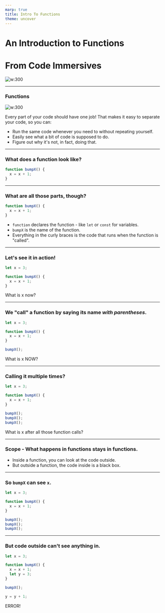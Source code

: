 ```yaml
---
marp: true
title: Intro To Functions
theme: uncover
---
```


<!-- backgroundColor: #393D3F -->
<!-- color: #D7FFF1-->

# An Introduction to Functions
# From Code Immersives

![w:300](https://scontent-lga3-1.xx.fbcdn.net/v/t1.0-9/67457288_2444284939180138_6392391575451729920_n.png?_nc_cat=103&_nc_oc=AQmZLB7bEGi-TWLw0PGVwUYGxQknlSNkCXmrSQLFdQKlZbBwK6Hxs6aheAkaxgfzknU&_nc_ht=scontent-lga3-1.xx&oh=b2dd9a8e2eb214237407cd69358e1831&oe=5E161CD7)

---

### Functions

![w:300](https://3.bp.blogspot.com/-42oCVxzA_qI/T1GmphVyvxI/AAAAAAAAQJw/pS1nJXrbXXc/s400/Assembly_Line.jpg)

Every part of your code should have one job! That makes it easy to separate your code, so you can:

* Run the same code whenever you need to without repeating yourself.
* Easily see what a bit of code is supposed to do.
* Figure out why it's not, in fact, doing that.

---

### What does a function look like?


```javascript
function bumpX() {
  x = x + 1;
}
```

---

### What are all those parts, though?

```javascript
function bumpX() {
  x = x + 1;
}
```

* `function` declares the function - like `let` or `const` for variables.
* `bumpX` is the name of the function.
* Everything in the curly braces is the code that runs when the function is "called".

---

### Let's see it in action!

```javascript
let x = 3;

function bumpX() {
  x = x + 1;
}
```

What is x now?

---

### We "call" a function by saying its name _with parentheses_.

```javascript
let x = 3;

function bumpX() {
  x = x + 1;
}

bumpX();
```

What is x NOW?

---

### Calling it multiple times?

```javascript
let x = 3;

function bumpX() {
  x = x + 1;
}

bumpX();
bumpX();
bumpX();
```

What is x after all those function calls?

---

### Scope - What happens in functions stays in functions.

* Inside a function, you can look at the code outside.
* But outside a function, the code inside is a black box.

---

### So `bumpX` can see `x`.

```javascript
let x = 3;

function bumpX() {
  x = x + 1;
}

bumpX();
bumpX();
bumpX();
```

---

### But code outside can't see anything in.

```javascript
let x = 3;

function bumpX() {
  x = x + 1;
  let y = 3;
}

bumpX();

y = y + 1;
```

ERROR!